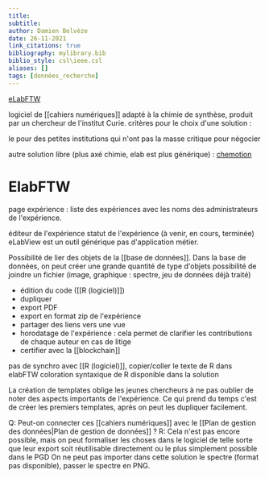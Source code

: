 ```yaml
---
title: 
subtitle:
author: Damien Belvèze
date: 26-11-2021
link_citations: true
bibliography: mylibrary.bib
biblio_style: csl\ieee.csl
aliases: []
tags: [données_recherche]
---
```


[eLabFTW](https://datacc.elab.one/login.php)

logiciel de [[cahiers numériques]] adapté à la chimie de synthèse, produit par un chercheur de l'institut Curie.
critères pour le choix d'une solution : 

le pour des petites institutions qui n'ont pas la masse critique pour négocier

autre solution libre (plus axé chimie, elab est plus générique) : [chemotion](https://pubchem.ncbi.nlm.nih.gov/source/1195)

# ElabFTW

page expérience : liste des expériences avec les noms des administrateurs de l'expérience.


éditeur de l'expérience
statut de l'expérience (à venir, en cours, terminée)
eLabView est un outil générique pas d'application métier.

Possibilité de lier des objets de la [[base de données]]. 
Dans la base de données, on peut créer une grande quantité de type d'objets
possibilité de joindre un fichier (image, graphique : spectre, jeu de données déjà traité)

- édition du code ([[R (logiciel)]])
- dupliquer 
- export PDF
- export en format zip de l'expérience
- partager des liens vers une vue
- horodatage de l'expérience : cela permet de clarifier les contributions de chaque auteur en cas de litige
- certifier avec la [[blockchain]]

pas de synchro avec [[R (logiciel)]], copier/coller le texte de R dans elabFTW
coloration syntaxique de R disponible dans la solution

La création de templates oblige les jeunes chercheurs à ne pas oublier de noter des aspects importants de l'expérience.
Ce qui prend du temps c'est de créer les premiers templates, après on peut les dupliquer facilement.

Q: Peut-on connecter ces [[cahiers numériques]] avec le [[Plan de gestion des données|Plan de gestion de données]] ? 
R: Cela n'est pas encore possible, mais on peut formaliser les choses dans le logiciel de telle sorte que leur export soit réutilisable directement ou le plus simplement possible dans le PGD
On ne peut pas importer dans cette solution le spectre (format pas disponible), passer le spectre en PNG. 


